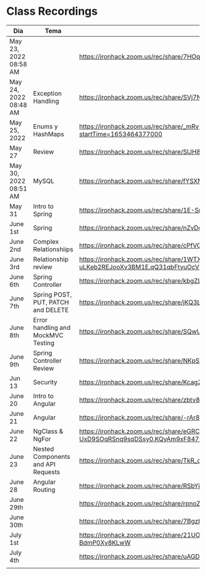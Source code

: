 # Class Recordings

| Día                   | Tema                               | Enlace                                                       |
| --------------------- | ---------------------------------- | ------------------------------------------------------------ |
| May 23, 2022 08:58 AM |                                    | https://ironhack.zoom.us/rec/share/7HOq-EQO56uVM-xCKnwjNzs08e5QZjFcJZSzYdJ0WnrxOh86DU_z_7x-r4xxlKrY.I7jZxWozhykvDb9V |
| May 24, 2022 08:48 AM | Exception Handling                 | https://ironhack.zoom.us/rec/share/SVj7NXifITcHdBFB2cutW8AodqKGDGgJPADxUemXsPII9v4Yz8PHLDF1hVCFDpw.etKwsaZJUGR3vhlw |
| May 25, 2022          | Enums y HashMaps                   | https://ironhack.zoom.us/rec/share/_mRv-vYn72HOPGvso-kxlxFC27RXXkuw01nCuj1i2VTpp26RIdZPSvdoVqtD6rA.agj9orau1VQpI4R_?startTime=1653464377000 |
| May 27                | Review                             | https://ironhack.zoom.us/rec/share/SlJH8StIiEMZXHjGQuSoxM3Por3_1ZbFABlBtUFajS1gHbmWu2rE-CT5pumSqUgg.rBNYqtv2T96mt4zN |
| May 30, 2022 08:51 AM | MySQL                              | https://ironhack.zoom.us/rec/share/fYSXMg1WgbNMlME1dE83qGfa14V3SPJSSZZ2qHSmJ7YXX5JlrM00Tf6MXHrPo9Sr.hnhwtg99NwjP7ksf |
| May 31                | Intro to Spring                    | https://ironhack.zoom.us/rec/share/1E-SryCb18l0sCXKDlM2QOPIYe1rJeCeITJxDwgE4_8ib0edkAm-dN2c0jKnt2xq.SRIMYEOiqXS-cDMh |
| June 1st              | Spring                             | https://ironhack.zoom.us/rec/share/nZvDqXo_VxJLVkIpk9qiiODK_d2y2Q6Pj9Um0sEQsd3Ooe1EwQS4XJa5s_PeUmhV.DDIURZM1opQVeLJn |
| June 2nd              | Complex Relationshiips             | https://ironhack.zoom.us/rec/share/cPfVGwEUuT8BPDlQpFk914eoXQqHJPwLy0WmVCBF37i1U-KgjyiZbDlmz0MuvLt7.cVyBBTjQxGPdzQxS |
| June 3rd              | Relationship review                | https://ironhack.zoom.us/rec/share/1WTXGFz2vKWwoMlH5yQPnYp2Uf3Z3eXaalu50dy1vR3vu-uLKeb2REJooXv3BM1E.qQ31qbFtyuOcVBES |
| June 6th              | Spring Controller                  | https://ironhack.zoom.us/rec/share/kbgZL4XR2RzPFkP87k_VGEpD9p7RFEgKtWVYt_b2uKYLTEME0UVNVyMG0dlxbA6V.NUHQ092EueIYSj03 |
| June 7th              | Spring POST, PUT, PATCH and DELETE | https://ironhack.zoom.us/rec/share/jKQ3Lr6GJJRT3AXwLLEnd7aCQaw_bqMyasNYiVv8m3bcicDRjnKsYHIkkVS6dowL.HaAcPmZu56SkzhHG |
| June 8th              | Error handling and MockMVC Testing | https://ironhack.zoom.us/rec/share/SQwUhjS7lFL1NIJOMJiAx2xEhTAHoMMcgJgOfqgRdJJiic8Vyt1QgrfEAfpVAgjU.VYF6E29OeWWDEW6b |
| June 9th              | Spring Controller Review           | https://ironhack.zoom.us/rec/share/NKpSsEmdf3ozX40HSGok1jBABKSaN3Spporria08g7OOvgE-ocAJjvTapy5XekPp.L_oeGUOGz_IjSKda |
|Jun 13|Security|https://ironhack.zoom.us/rec/share/Kcag263RR0JwEc7hkksc3A712fiDBDSjDkSXBkvaGqIyGT8DoFoYjWCCBDn3aysV.rdsicG5QEvr9Cids|
|June 20|Intro to Angular|https://ironhack.zoom.us/rec/share/zbtv8gMQKlzEkAzskIFakS9O3FJZ68OSmKrohiEgsuhU5iX1RH3ANdQHuMt2k8c.jP8y7gj7NiW5EKwQ|
|June 21|Angular|https://ironhack.zoom.us/rec/share/-rAr88iyf0v23d24Mn6DEes-a_T6fVSzQgcBGRj7S5JvEHV_huCi_XAYpAVQFtgU.LocohguP2Fn7nUVl|
|June 22|NgClass & NgFor|https://ironhack.zoom.us/rec/share/eGRC6SO4jQ_P8HOHOwudKbGRqly6qXwfODfTUM6dZs1L-UxD9SOqRSnq9sqDSsy0.KQyAm9xF847Sr_kL|
|June 23|Nested Components and API Requests|https://ironhack.zoom.us/rec/share/TkR_oo5mbf-Sfj8LVQ5ujtrIvC6Xu4rDjsEf55i04EhS8NWpZjqnC-BsJTurt-a9.xStWFY8px3Y9SRtL|
|June 28|Angular Routing|https://ironhack.zoom.us/rec/share/RSbYj_3TRyVtBhyVBGYVrF_M-_GsKFV-IPfOcwbaNdA7vs9IMABALNHvEKhtMU8t.sHaHUHJMYJmHeqH-|
|June 29th||https://ironhack.zoom.us/rec/share/rpnoZ_905usPHzd3zTm40JK5IQ77TOcHTEGEiai7GQ7DMLUCoI-ny73HzTJy56e9.ba_RFWWt_gs9rW2B|
|June 30th||https://ironhack.zoom.us/rec/share/7BgzbOeucn3kouO5xuM0fbn9N98nEEEvps7hmKcj65jyfxJqdnzQTNdpcTgiu1FY.cjqsKhhX3MGjYOqz|
|July 1st||https://ironhack.zoom.us/rec/share/21UOfq8KGL3IDDPFnLjkGFGcUHJeJ4gt2UWRF7qadNfBYbhPLI6-a-L7wWv4y-01.abN-BdmP0Xy8KLwW|
|July 4th||https://ironhack.zoom.us/rec/share/uAGDOYl9KIRJGF4S7CVqppsOZ20KIXf_IMt21RCjTt80e5aVduwPw6M9dF-zt60r.XAz_G_1QIf8EjfUJ|
||||
